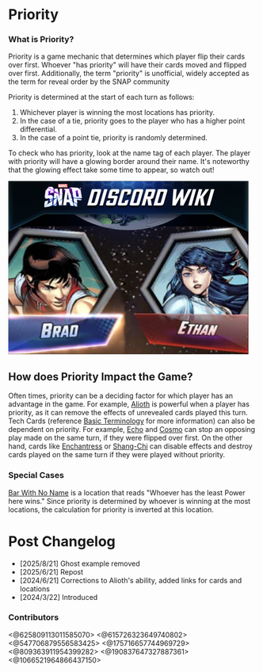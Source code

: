 # Priority
### What is Priority?
Priority is a game mechanic that determines which player flip their cards over first. Whoever "has priority" will have their cards moved and flipped over first. Additionally, the term "priority" is unofficial, widely accepted as the term for reveal order by the SNAP community

Priority is determined at the start of each turn as follows:
1. Whichever player is winning the most locations has priority.
2. In the case of a tie, priority goes to the player who has a higher point differential. 
3. In the case of a point tie, priority is randomly determined. 

To check who has priority, look at the name tag of each player. The player with priority will have a glowing border around their name. It's noteworthy that the glowing effect take some time to appear, so watch out!

![priority image](https://github.com/bliind/snap-wiki/raw/main/images/Priority/Priority.webp)

## How does Priority Impact the Game?

Often times, priority can be a deciding factor for which player has an advantage in the game. For example, [Alioth](<https://snap.fan/cards/Alioth/>) is powerful when a player has priority, as it can remove the effects of unrevealed cards played this turn. Tech Cards (reference [Basic Terminology](https://discord.com/channels/978545345715908668/1222016131754229893/1222017164781813770) for more information) can also be dependent on priority. For example, [Echo](<https://snap.fan/cards/Echo/>) and [Cosmo](<https://snap.fan/cards/Cosmo/>) can stop an opposing play made on the same turn, if they were flipped over first. On the other hand, cards like [Enchantress](<https://snap.fan/cards/Enchantress/>) or [Shang-Chi](<https://snap.fan/cards/ShangChi/>) can disable effects and destroy cards played on the same turn if they were played without priority.

### Special Cases

[Bar With No Name](<https://snap.fan/locations/BarWithNoName/>) is a location that reads "Whoever has the least Power here wins." Since priority is determined by whoever is winning at the most locations, the calculation for priority is inverted at this location.

# Post Changelog
- [2025/8/21] Ghost example removed
- [2025/6/21] Repost
- [2024/6/21] Corrections to Alioth's ability, added links for cards and locations
- [2024/3/22] Introduced

### Contributors
<@625809113011585070>
<@615726323649740802>
<@547706879556583425>
<@175716657744969729>
<@809363911954399282> 
<@190837647327887361>
<@1066521964866437150>
